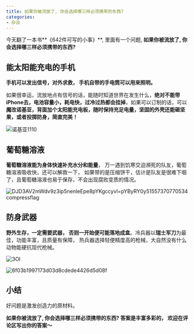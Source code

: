 ```yaml
---
title: 如果你被流放了, 你会选择哪三样必须携带的东西?
categories:
- 杂谈
---
```


今天翻了一本书**《642件可写的小事》**, 里面有一个问题, **如果你被流放了, 你会选择哪三样必须携带的东西?**



## 能太阳能充电的手机

**手机可以发出信号，对外求救， 手机自带的手电筒可以用来照明。**

如果很幸运，流放地点有信号的话，能随时知道世界在发生什么，**绝对不能带iPhone去，电池容量小，耗电快，过冷过热都会挂掉**，如果可以订制的话，可以**魔改诺基亚，背面加个太阳能充电板，随时保持充足电量，坚固的外壳还能砸坚果，或者投掷防身，简直完美！**

![诺基亚1110](https://cdn.fangyuanxiaozhan.com/assets/1694233860133wsTQnkkW.jpeg)

## 葡萄糖溶液

**葡萄糖溶液能为身体快速补充水分和能量**， 万一遇到饥寒交迫濒死的队友，葡萄糖溶液吸收快，还可以解救一下， 如果带的是压缩饼干，估计是队友是很难下咽了，且葡萄糖溶液也易于保存，不会出现腐败变质的情况。



![DJD3AV2mWdv9z3ip5nenleEpe8pYKgccyvl=pYByRY0y51557370770534compressflag](https://cdn.fangyuanxiaozhan.com/assets/1694233862490F5Y3E6tQ.png)



## 防身武器

**野外生存，一定需要武器， 否则一开始便可能落地成盒**。冷兵器以**瑞士军刀**为最佳，功能丰富，且质量有保障， 热兵器选择轻便精度高的枪械，大自然没有什么动物能硬抗现代枪械。



![3OI](https://cdn.fangyuanxiaozhan.com/assets/1694233864977afRpWyPd.jpeg)



![6f03b1997173d03d8cdede4426d5d08f](https://cdn.fangyuanxiaozhan.com/assets/1694233871429hctaCXhX.jpeg)



## 小结

好问题是激发创造力的原材料。

**如果你被流放了, 你会选择哪三样必须携带的东西?  答案是丰富多彩的， 欢迎在评论区写出你的答案～**